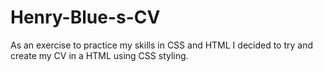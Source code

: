# Henry-Blue-s-CV
As an exercise to practice my skills in CSS and HTML I decided to try and create my CV in a HTML using CSS styling.
